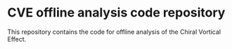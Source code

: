 # CVE offline analysis code repository

This repository contains the code for offline analysis of the Chiral Vortical Effect.
